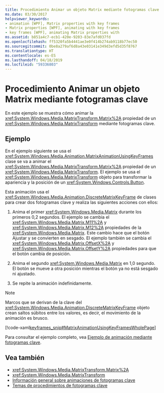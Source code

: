 ```yaml
---
title: Procedimiento Animar un objeto Matrix mediante fotogramas clave
ms.date: 03/30/2017
helpviewer_keywords:
- animation [WPF], Matrix properties with key frames
- Matrix properties [WPF], animating with key frames
- key frames [WPF], animating Matrix properties with
ms.assetid: b851a4c7-ecb1-420e-9203-83e7afd037fd
ms.openlocfilehash: ff5320fa5b4441ae3e0f414b274ab9118b77ec50
ms.sourcegitcommit: 0be8a279af6d8a43e03141e349d3efd5d35f8767
ms.translationtype: HT
ms.contentlocale: es-ES
ms.lasthandoff: 04/18/2019
ms.locfileid: "59336803"
---
```

# <a name="how-to-animate-a-matrix-by-using-key-frames"></a>Procedimiento Animar un objeto Matrix mediante fotogramas clave
En este ejemplo se muestra cómo animar la <xref:System.Windows.Media.MatrixTransform.Matrix%2A> propiedad de un <xref:System.Windows.Media.MatrixTransform> mediante fotogramas clave.  
  
## <a name="example"></a>Ejemplo  
 En el ejemplo siguiente se usa el <xref:System.Windows.Media.Animation.MatrixAnimationUsingKeyFrames> clase se va a animar el <xref:System.Windows.Media.MatrixTransform.Matrix%2A> propiedad de un <xref:System.Windows.Media.MatrixTransform>. El ejemplo se usa el <xref:System.Windows.Media.MatrixTransform> objeto para transformar la apariencia y la posición de un <xref:System.Windows.Controls.Button>.  
  
 Esta animación usa el <xref:System.Windows.Media.Animation.DiscreteMatrixKeyFrame> de clases para crear dos fotogramas clave y realiza las siguientes acciones con ellos:  
  
1. Anima el primer <xref:System.Windows.Media.Matrix> durante los primeros 0,2 segundos. El ejemplo se cambia el <xref:System.Windows.Media.Matrix.M11%2A> y <xref:System.Windows.Media.Matrix.M12%2A> propiedades de la <xref:System.Windows.Media.Matrix>. Este cambio hace que el botón Ajustar y se convierten en sesgado. El ejemplo también se cambia el <xref:System.Windows.Media.Matrix.OffsetX%2A> y <xref:System.Windows.Media.Matrix.OffsetY%2A> propiedades para que el botón cambia de posición.  
  
2. Anima el segundo <xref:System.Windows.Media.Matrix> en 1,0 segundo. El botón se mueve a otra posición mientras el botón ya no está sesgado ni ajustado.  
  
3. Se repite la animación indefinidamente.  
  
> [!NOTE]
>  Marcos que se derivan de la clave del <xref:System.Windows.Media.Animation.DiscreteMatrixKeyFrame> objeto crean saltos súbitos entre los valores, es decir, el movimiento de la animación es brusco.  
  
 [!code-xaml[keyframes_snip#MatrixAnimationUsingKeyFramesWholePage](~/samples/snippets/xaml/VS_Snippets_Wpf/keyframes_snip/XAML/MatrixAnimationUsingKeyFramesExample.xaml#matrixanimationusingkeyframeswholepage)]  
  
 Para consultar el ejemplo completo, vea [Ejemplo de animación mediante fotogramas clave](https://go.microsoft.com/fwlink/?LinkID=160012).  
  
## <a name="see-also"></a>Vea también

- <xref:System.Windows.Media.MatrixTransform.Matrix%2A>
- <xref:System.Windows.Media.MatrixTransform>
- [Información general sobre animaciones de fotogramas clave](key-frame-animations-overview.md)
- [Temas de procedimientos de fotogramas clave](key-frame-animation-how-to-topics.md)
